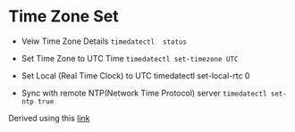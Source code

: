 # Time Zone Set 

- Veiw Time Zone Details
```timedatectl  status```

- Set Time Zone to UTC Time 
```timedatectl set-timezone UTC```

- Set Local (Real Time Clock) to UTC 
timedatectl set-local-rtc 0

- Sync with remote NTP(Network Time Protocol) server 
```timedatectl set-ntp true```

Derived using this [link](https://www.tecmint.com/set-time-timezone-and-synchronize-time-using-timedatectl-command/)
